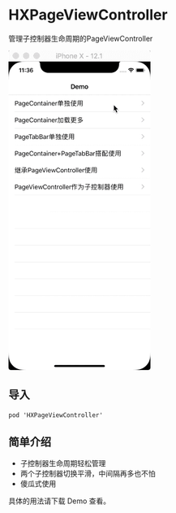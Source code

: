 # HXPageViewController
管理子控制器生命周期的PageViewController

![image](https://github.com/hxwxww/HXPageViewController/raw/master/screenshots/screenshot.gif)

## 导入
```
pod 'HXPageViewController'
```
## 简单介绍

- 子控制器生命周期轻松管理
- 两个子控制器切换平滑，中间隔再多也不怕
- 傻瓜式使用

具体的用法请下载 Demo 查看。
